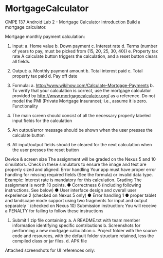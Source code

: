 # MortgageCalculator
CMPE 137
Android Lab 2 - Mortgage Calculator
Introduction
Build a mortgage calculator. 

Mortgage monthly payment calculation:
1.	Input:
a.	Home value
b.	Down payment
c.	Interest rate
d.	Terms (number of years to pay, must be picked from {15, 20, 25, 30, 40})
e.	Property tax rate
A calculate button triggers the calculation, and a reset button clears all fields. 

2.	Output:
a.	Monthly payment amount
b.	Total interest paid
c.	Total property tax paid
d.	Pay off date

3.	Formula:
a.	http://www.wikihow.com/Calculate-Mortgage-Payments
b.	To verify that your calculation is correct, use the mortgage calculator provided by http://www.mortgagecalculator.org/ as a reference. Do not model the PMI (Private Mortgage Insurance); i.e., assume it is zero.
Functionality
1.	The main screen should consist of all the necessary properly labeled input fields for the calculation
2.	An output/error message should be shown when the user presses the calculate button
3.	All input/output fields should be cleared for the next calculation when the user presses the reset button

Device & screen size
The assignment will be graded on the Nexus 5 and 10 simulators. Check in these simulators to ensure the image and text are properly sized and aligned. 
Error handling
Your app must have proper error handling for missing required fields (See the formula) or invalid data type.
Example: Interest rate is mandatory for this calculation.
Grading
The assignment is worth 10 points. 
●	Correctness 6 (including following instructions.  See below)
●	User interface design and overall user experience 2 (checked on Nexus 5 only)
●	Error handling 1
●	proper tablet and landscape mode support using two fragments for input and output separately ` (checked on Nexus 10)
Submission instruction: 
You will receive a PENALTY for failing to follow these instructions
1.	Submit 1 zip file containing:
a.	A README.txt with team member information identifying specific contributions
b.	Screenshots for performing a new mortgage calculation
c.	Project folder with the source code and resources, with the default folder structure retained, less the compiled class or jar files.
d.	APK file
        
Attached screenshots for UI references only:
   	 	
